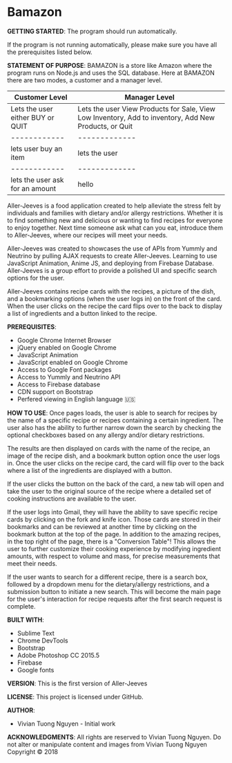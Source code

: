 # Bamazon
**GETTING STARTED**:
The program should run automatically.

If the program is not running automatically, please make sure you have all the prerequisites listed below.

**STATEMENT OF PURPOSE**:
BAMAZON is a store like Amazon where the program runs on Node.js and uses the SQL database. Here at BAMAZON there are two modes, a customer and a manager level.

Customer Level | Manager Level
------------ | -------------
 Lets the user either BUY or QUIT |  Lets the user  View Products for Sale, View Low Inventory, Add to inventory, Add New Products, or Quit
------------ | -------------
 lets user buy an item  |   lets the user
------------ | -------------
 lets the user ask for an amount | hello

 
 
 
Aller-Jeeves is a food application created to help alleviate the stress felt by individuals and families with dietary and/or allergy restrictions. Whether it is to find something new and delicious or wanting to find recipes for everyone to enjoy together. Next time someone ask what can you eat, introduce them to Aller-Jeeves, where our recipes will meet your needs.

Aller-Jeeves was created to showcases the use of APIs from Yummly and Neutrino by pulling AJAX requests to create Aller-Jeeves. Learning to use JavaScript Animation, Anime JS, and deploying from Firebase Database. Aller-Jeeves is a group effort to provide a polished UI and specific search options for the user.

Aller-Jeeves contains recipe cards with the recipes, a picture of the dish, and a bookmarking options (when the user logs in) on the front of the card. When the user clicks on the recipe the card flips over to the back to display a list of ingredients and a button linked to the recipe.

**PREREQUISITES**:
- Google Chrome Internet Browser
- jQuery enabled on Google Chrome
- JavaScript Animation
- JavaScript enabled on Google Chrome
- Access to Google Font packages
- Access to Yummly and Neutrino API
- Access to Firebase database
- CDN support on Bootstrap
- Perfered viewing in English language :us:

**HOW TO USE**:
Once pages loads, the user is able to search for recipes by the name of a specific recipe or recipes containing a certain ingredient. The user also has the ability to further narrow down the search by checking the optional checkboxes based on any allergy and/or dietary restrictions.

The results are then displayed on cards with the name of the recipe, an image of the recipe dish, and a bookmark button option once the user logs in. Once the user clicks on the recipe card, the card will flip over to the back where a list of the ingredients are displayed with a button.

If the user clicks the button on the back of the card, a new tab will open and take the user to the  original source of the recipe where a detailed set of cooking instructions are available to the user.

If the user logs into Gmail, they will have the ability to save specific recipe cards by clicking on the fork and knife icon. Those cards are stored in their bookmarks and can be reviewed at another time by clicking on the bookmark button at the top of the page.
In addition to the amazing recipes, in the top right of the page, there is a "Conversion Table"! This allows the user to further customize their cooking experience by modifying ingredient amounts, with respect to volume and mass, for precise measurements that meet their needs.

If the user wants to search for a different recipe, there is a search box, followed by a dropdown menu for the dietary/allergy restrictions, and a submission button to initiate a new search. This will become the main page for the user's interaction for recipe requests after the first search request is complete.

**BUILT WITH**:
- Sublime Text
- Chrome DevTools
- Bootstrap
- Adobe Photoshop CC 2015.5
- Firebase
- Google fonts

**VERSION**:
This is the first version of Aller-Jeeves

**LICENSE**:
This project is licensed under GitHub.

**AUTHOR**:
- Vivian Tuong Nguyen - Initial work


**ACKNOWLEDGMENTS**:
All rights are reserved to Vivian Tuong Nguyen. Do not alter or manipulate content and images from Vivian Tuong Nguyen
Copyright   :copyright: 2018
